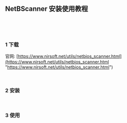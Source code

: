 ## NetBScanner 安装使用教程  

​    

​    

### 1 下载  

官网: [https://www.nirsoft.net/utils/netbios_scanner.html](https://www.nirsoft.net/utils/netbios_scanner.html "https://www.nirsoft.net/utils/netbios_scanner.html")  

​      

### 2 安装    

​    

### 3 使用  

